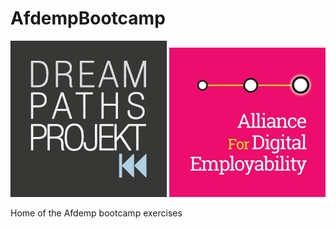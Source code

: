 # AfdempBootcamp

![dreamPathsProjekt]( /images/DreamPathsLogo.png )  ![Afdemp]( /images/alliance-logo-small.jpg )


Home of the Afdemp bootcamp exercises
